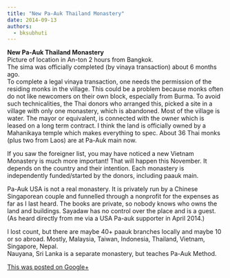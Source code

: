 ```yaml
---
title: "New Pa-Auk Thailand Monastery"
date: 2014-09-13
authors: 
  - bksubhuti
---
```


**New Pa-Auk Thailand Monastery**  
Picture of location in An-ton 2 hours from Bangkok.  
The sima was officially completed (by vinaya transaction) about 6 months ago.  
To complete a legal vinaya transaction, one needs the permission of the residing monks in the village. This could be a problem because monks often do not like newcomers on their own block, especially from Burma. To avoid such technicalities, the Thai donors who arranged this, picked a site in a village with only one monastery, which is abandoned. Most of the village is water. The mayor or equivalent, is connected with the owner which is leased on a long term contract. I think the land is officially owned by a Mahanikaya temple which makes everything to spec. About 36 Thai monks (plus two from Laos) are at Pa-Auk main now.  
  
If you saw the foreigner list, you may have noticed a new Vietnam Monastery is much more important! That will happen this November. It depends on the country and their intention. Each monastery is independently funded/started by the donors, including paauk main.  
  
Pa-Auk USA is not a real monastery. It is privately run by a Chinese Singaporean couple and funnelled through a nonprofit for the expenses as far as I last heard. The books are private, so nobody knows who owns the land and buildings. Sayadaw has no control over the place and is a guest. (As heard directly from me via a USA Pa-auk supporter in April 2014.)  
  
  
I lost count, but there are maybe 40+ paauk branches locally and maybe 10 or so abroad. Mostly, Malaysia, Taiwan, Indonesia, Thailand, Vietnam, Singapore, Nepal.  
Nauyana, Sri Lanka is a separate monastery, but teaches Pa-Auk Method.﻿

[This was posted on Google+](https://plus.google.com/+BhikkhuSubhuti/posts/B1VRBRYyjA2)